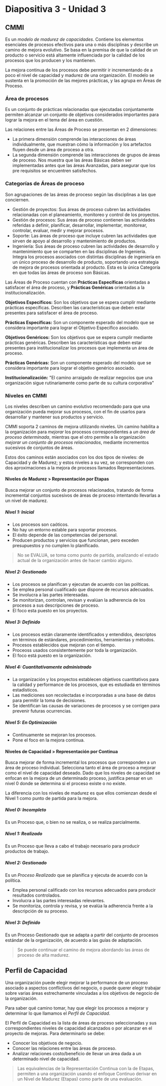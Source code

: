 # Diapositiva 3 - Unidad 3

## CMMI

Es un _modelo de madurez de capacidades_. Contiene los elementos esenciales de procesos efectivos para una o más disciplinas y describe un camino de mejora evolutivo. Se basa en la premisa de que la calidad de un producto o servicio está altamente influenciada por la calidad de los procesos que los producen y los mantienen.

La mejora continua de los procesos debe permitir ir incrementando de a poco el nivel de capacidad y madurez de una organización. El modelo se sustenta en la promoción de las mejores prácticas, y las agrupa en Áreas de Proceso.

### Área de procesos

Es un conjunto de prácticas relacionadas que ejecutadas conjuntamente permiten alcanzar un conjunto de objetivos considerados importantes para lograr la mejora en el tema del área en cuestión.

Las relaciones entre las Áreas de Proceso se presentan en 2 dimensiones:

- La primera dimensión comprende las interacciones de áreas individualmente, que muestran cómo la información y los artefactos fluyen desde un área de proceso a otra.
- La segunda dimensión comprende las interacciones de grupos de áreas de proceso. Nos muestra que las áreas Básicas deben ser implementadas antes que las áreas Avanzadas, para asegurar que los pre requisitos se encuentren satisfechos.

### Categorías de Áreas de proceso

Son agrupaciones de las áreas de proceso según las disciplinas a las que conciernen.

- Gestión de proyectos: Sus áreas de proceso cubren las actividades relacionadas con el planeamiento, monitoreo y control de los proyectos.
- Gestión de procesos: Sus áreas de proceso contienen las actividades referidas a definir, planificar, desarrollar, implementar, monitorear, controlar, evaluar, medir y mejorar procesos.
- Soporte: Las áreas de proceso que incluye cubren las actividades que sirven de apoyo al desarrollo y mantenimiento de productos.
- Ingeniería: Sus áreas de proceso cubren las actividades de desarrollo y mantenimiento que se comparten en las disciplinas de Ingeniería. Integra los procesos asociados con distintas disciplinas de ingeniería en un único proceso de desarrollo de producto, soportando una estrategia de mejora de procesos orientada al producto. Esta es la única Categoría en que todas las áreas de proceso son Básicas.

Las Áreas de Proceso cuentan con **Prácticas Específicas** orientadas a satisfacer el área de proceso, y **Prácticas Genéricas** orientadas a la institucionalización.

**Objetivos Específicos:** Son los objetivos que se espera cumplir mediante prácticas específicas. Describen las características que deben estar presentes para satisfacer el área de proceso.

**Prácticas Específicas:** Son un componente esperado del modelo que se considera importante para lograr el Objetivo Específico asociado.

**Objetivos Genéricos:** Son los objetivos que se espera cumplir mediante prácticas genéricas. Describen las características que deben estar presentes para institucionalizar los procesos que implementa un área de proceso.

**Prácticas Genéricas:** Son un componente esperado del modelo que se considera importante para lograr el objetivo genérico asociado.

**Institucionalización:** "El camino arraigado de realizar negocios que una organización sigue rutinariamente como parte de su cultura corporativa"

### Niveles en CMMI

Los niveles describen un camino evolutivo recomendado para que una organización pueda mejorar sus procesos, con el fin de usarlos para desarrollar y mantener sus productos y servicio.

CMMI soporta 2 caminos de mejora utilizando niveles. Un camino habilita a la organización para _mejorar_ los procesos correspondientes a _un área de proceso determinada_, mientras que el otro permite a la organización _mejorar un conjunto de procesos relacionados_, mediante incrementos sucesivos de conjuntos de áreas.

Estos dos caminos están asociados con los dos tipos de niveles: de Capacidad y de Madurez; y estos niveles a su vez, se corresponden con dos aproximaciones a la mejora de procesos llamados Representaciones.

#### Niveles de Madurez > Representación por Etapas

Busca mejorar un conjunto de procesos relacionados, tratando de forma incremental conjuntos sucesivos de áreas de proceso intentando llevarlas a un nivel de madurez.

##### Nivel 1: Inicial

- Los procesos son caóticos.
- No hay un entorno estable para soportar procesos.
- El éxito depende de las competencias del personal.
- Producen productos y servicios que funcionan, pero exceden presupuestos y no cumplen lo planificado.

> No se EVALUA, se toma como punto de partida, analizando el estado actual de la organización antes de hacer cambio alguno.

##### Nivel 2: Gestionado

- Los procesos se planifican y ejecutan de acuerdo con las políticas.
- Se emplea personal cualificado que dispone de recursos adecuados.
- Se involucra a las partes interesadas.
- Se monitorizan, controlan, revisan y evalúan la adherencia de los procesos a sus descripciones de proceso.
- El foco esta puesto en los proyectos.

##### Nivel 3: Definido

- Los procesos están claramente identificados y entendidos, descriptos en términos de estándares, procedimientos, herramientas y métodos.
- Procesos establecidos que mejoran con el tiempo.
- Proceoss usados consistentemente por toda la organización.
- El foco está puesto en la organización.

##### Nivel 4: Cuantitativamente administrado

- La organización y los proyectos establecen objetivos cuantitativos para la calidad y performance de los procesos, que es estudiada en términos estadísticos.
- Las mediciones son recolectadas e incorporadas a una base de datos para permitir la toma de decisiones.
- Se identifican las causas de variaciones de procesos y se corrigen para prevenir futuras ocurrencias.

##### Nivel 5: En Optimización

- Continuamente se mejoran los procesos.
- Pone el foco en la mejora continua.

#### Niveles de Capacidad > Representación por Continua

Busca mejorar de forma incremental los procesos que corresponden a un área de proceso individual. Selecciona tanto el área de proceso a mejorar como el nivel de capacidad deseado. Dado que los niveles de capacidad se enfocan en la mejora de un determinado proceso, justifica pensar en un nivel 0 donde se determina si el proceso existe o no existe.

La diferencia con los niveles de madurez es que ellos comienzan desde el Nivel 1 como punto de partida para la mejora.

##### Nivel 0: Incompleto

Es un Proceso que, o bien no se realiza, o se realiza parcialmente.

##### Nivel 1: Realizado

Es un Proceso que lleva a cabo el trabajo necesario para producir productos de trabajo.

##### Nivel 2: Gestionado

Es un _Proceso Realizado_ que se planifica y ejecuta de acuerdo con la política.

- Emplea personal calificado con los recursos adecuados para producir resultados controlados.
- Involucra a las partes interesadas relevantes.
- Se monitoriza, controla y revisa, y se evalúa la adherencia frente a la descripción de su proceso.

##### Nivel 3: Definido

Es un Proceso Gestionado que se adapta a partir del conjunto de procesos estándar de la organización, de acuerdo a las guías de adaptación.

> Se puede continuar el camino de mejora abordando las áreas de proceso de alta madurez.

## Perfil de Capacidad

Una organización puede elegir mejorar la performance de un proceso asociado a aspectos conflictivos del negocio, o puede querer elegir trabajar sobre varias áreas estrechamente vinculadas a los objetivos de negocio de la organización.

Para saber qué camino tomar, hay que elegir los procesos a mejorar y determinar lo que llamamos el _Perfil de Capacidad_.

El Perfil de Capacidad es la lista de áreas de proceso seleccionadas y sus correspondientes niveles de capacidad alcanzados o por alcanzar en el proyecto de mejoras. Para determinarlo se debe:

- Conocer los objetivos de negocio.
- Conocer las relaciones entre las áreas de proceso.
- Analizar relaciones costo/beneficio de llevar un área dada a un determinado nivel de capacidad.

> Las equivalencias de la Representación Continua con la de Etapas, permiten a una organización usando el enfoque Continuo derivar en un Nivel de Madurez (Etapas) como parte de una evaluación.
